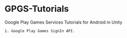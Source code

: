 # GPGS-Tutorials 
Google Play Games Services Tutorials for Android in Unity 

`1. Google Play Games SignIn API.`
